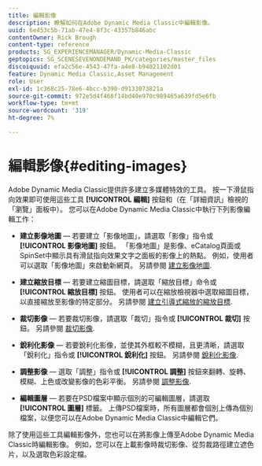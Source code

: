 ```yaml
---
title: 編輯影像
description: 瞭解如何在Adobe Dynamic Media Classic中編輯影像。
uuid: 6e453c5b-71ab-47e4-8f3c-43357b846abc
contentOwner: Rick Brough
content-type: reference
products: SG_EXPERIENCEMANAGER/Dynamic-Media-Classic
geptopics: SG_SCENESEVENONDEMAND_PK/categories/master_files
discoiquuid: efa2c56e-4543-47fa-a4e8-b94021102d01
feature: Dynamic Media Classic,Asset Management
role: User
exl-id: 1c368c25-78e6-4bcc-b390-d9133073821a
source-git-commit: 972e5d4f468f14bd40e970c989465a639fd5e6fb
workflow-type: tm+mt
source-wordcount: '319'
ht-degree: 7%

---
```


# 編輯影像{#editing-images}

Adobe Dynamic Media Classic提供許多建立多媒體特效的工具。 按一下滑鼠指向效果即可使用這些工具 **[!UICONTROL 編輯]** 按鈕和（在「詳細資訊」檢視的「瀏覽」面板中）。 您可以在Adobe Dynamic Media Classic中執行下列影像編輯工作：

* **建立影像地圖**  — 若要建立「影像地圖」，請選取「影像」指令或 **[!UICONTROL 影像地圖]** 按鈕。 「影像地圖」是影像、eCatalog頁面或SpinSet中顯示具有滑鼠指向效果文字之面板的影像上的熱點。 例如，使用者可以選取「影像地圖」來啟動新網頁。 另請參閱 [建立影像地圖](/help/creating-image-maps.md).

* **建立縮放目標**  — 若要建立縮圖目標，請選取「縮放目標」命令或 **[!UICONTROL 縮放目標]** 按鈕。 使用者可以在縮放檢視器中選取縮圖目標，以直接縮放至影像的特定部分。 另請參閱 [建立引導式縮放的縮放目標](/help/creating-zoom-targets-guided-zoom.md).

* **裁切影像**  — 若要裁切影像，請選取「裁切」指令或 **[!UICONTROL 裁切]** 按鈕。 另請參閱 [裁切影像](/help/cropping-image.md).

* **銳利化影像**  — 若要銳利化影像，並使其外框較不模糊，且更清晰，請選取「銳利化」指令或 **[!UICONTROL 銳利化]** 按鈕。 另請參閱 [銳利化影像](/help/sharpening-image.md).

* **調整影像**  — 選取「調整」指令或 **[!UICONTROL 調整]** 按鈕來翻轉、旋轉、模糊、上色或改變影像的色彩平衡。 另請參閱 [調整影像](/help/adjusting-image.md).

* **編輯圖層**  — 若要在PSD檔案中顯示個別的可編輯圖層，請選取 **[!UICONTROL 圖層]** 標籤。 上傳PSD檔案時，所有圖層都會個別上傳為個別檔案，以便您可以在Adobe Dynamic Media Classic中編輯它們。

除了使用這些工具編輯影像外，您也可以在將影像上傳至Adobe Dynamic Media Classic時編輯影像。 例如，您可以在上載影像時裁切影像、從剪裁路徑建立遮色片，以及選取色彩設定檔。
